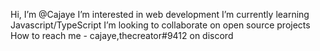 Hi, I’m @Cajaye
I’m interested in web development 
I’m currently learning Javascript/TypeScript
I’m looking to collaborate on open source projects 
How to reach me - cajaye,thecreator#9412 on discord
<!---
Cajaye/Cajaye is a ✨ special ✨ repository because its `README.md` (this file) appears on your GitHub profile.
You can click the Preview link to take a look at your changes.
--->

